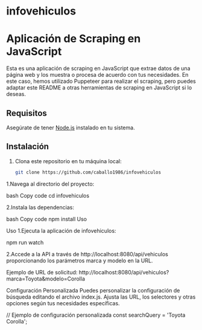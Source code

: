 # infovehiculos
# Aplicación de Scraping en JavaScript

Esta es una aplicación de scraping en JavaScript que extrae datos de una página web y los muestra o procesa de acuerdo con tus necesidades. En este caso, hemos utilizado Puppeteer para realizar el scraping, pero puedes adaptar este README a otras herramientas de scraping en JavaScript si lo deseas.

## Requisitos

Asegúrate de tener [Node.js](https://nodejs.org/) instalado en tu sistema.

## Instalación

1. Clona este repositorio en tu máquina local:

   ```bash
   git clone https://github.com/caballo1986/infovehiculos

1.Navega al directorio del proyecto:

bash
Copy code
cd infovehiculos

2.Instala las dependencias:

bash
Copy code
npm install
Uso

Uso
1.Ejecuta la aplicación de infovehiculos:

npm run watch

2.Accede a la API a través de http://localhost:8080/api/vehiculos proporcionando los parámetros marca y modelo en la URL.

Ejemplo de URL de solicitud:
http://localhost:8080/api/vehiculos?marca=Toyota&modelo=Corolla

Configuración Personalizada
Puedes personalizar la configuración de búsqueda editando el archivo index.js. Ajusta las URL, los selectores y otras opciones según tus necesidades específicas.

// Ejemplo de configuración personalizada
const searchQuery = 'Toyota Corolla';
